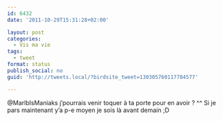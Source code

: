 ```yaml
---
id: 6432
date: '2011-10-29T15:31:28+02:00'

layout: post
categories:
  - Vis ma vie
tags:
  - tweet
format: status
publish_social: no
guid: 'http://tweets.local/?birdsite_tweet=130305760117784577'

---
```


@MarlbIsManiaks j’pourrais venir toquer à ta porte pour en avoir ? ^^ Si je pars maintenant y’a p-e moyen je sois là avant demain ;D